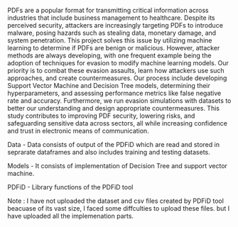 PDFs are a popular format for transmitting critical information across industries that include business management to healthcare. Despite its perceived security, attackers are increasingly targeting PDFs to introduce malware, posing hazards such as stealing data, monetary damage, and system penetration. This project solves this issue by utilizing machine learning to determine if PDFs are benign or malicious. However, attacker methods are always developing, with one frequent example being the adoption of techniques for evasion to modify machine learning models. Our priority is to combat these evasion assaults, learn how attackers use such approaches, and create countermeasures. Our process include developing Support Vector Machine and Decision Tree models, determining their hyperparameters, and assessing performance metrics like false negative rate and accuracy. Furthermore, we run evasion simulations with datasets to better our understanding and design appropriate countermeasures. This study contributes to improving PDF security, lowering risks, and safeguarding sensitive data across sectors, all while increasing confidence and trust in electronic means of communication. 

Data - Data consists of output of the PDFiD which are read and stored in seprarate dataframes and also includes training and testing datasets.

Models - It consists of implementation of Decision Tree and support vector machine.

PDFiD - Library functions of the PDFiD tool

Note : I have not uploaded the dataset and csv files created by PDFiD tool beacuase of its vast size, I faced some diffculties to upload these files. but I have uploaded all the implemenation parts.
